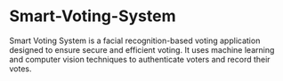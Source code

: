 # Smart-Voting-System
Smart Voting System is a facial recognition-based voting application designed to ensure secure and efficient voting. It uses machine learning and computer vision techniques to authenticate voters and record their votes. 

